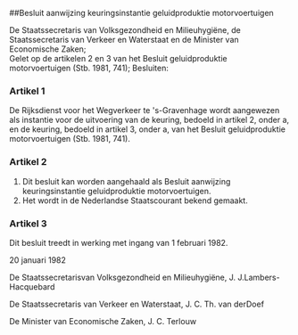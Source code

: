 <meta http-equiv='Content-Type' content='text/html; charset=utf-8' />

##Besluit aanwijzing keuringsinstantie geluidproduktie motorvoertuigen

De Staatssecretaris van Volksgezondheid en Milieuhygiëne, de Staatssecretaris van Verkeer en Waterstaat en de Minister van Economische Zaken;  
Gelet op de artikelen 2 en 3 van het Besluit geluidproduktie motorvoertuigen (Stb. 1981, 741);
Besluiten:    

### Artikel  1  

De Rijksdienst voor het Wegverkeer te 's-Gravenhage wordt aangewezen als instantie voor de uitvoering van de keuring, bedoeld in artikel 2, onder a, en de keuring, bedoeld in artikel 3, onder a, van het Besluit geluidproduktie motorvoertuigen (Stb. 1981, 741). 

### Artikel  2  

1.  Dit besluit kan worden aangehaald als Besluit aanwijzing keuringsinstantie geluidproduktie motorvoertuigen.   
2.  Het wordt in de Nederlandse Staatscourant bekend gemaakt.  

### Artikel  3  

Dit besluit treedt in werking met ingang van 1 februari 1982. 

20 januari 1982    

De 
Staatssecretarisvan Volksgezondheid en Milieuhygiëne, 
J. J.Lambers-Hacquebard  

De 
Staatssecretaris van Verkeer en Waterstaat, 
J. C. Th. van derDoef

De 
Minister van Economische Zaken, 
J. C. Terlouw    

